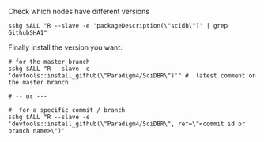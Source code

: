 Check which nodes have different versions
```
sshg $ALL "R --slave -e 'packageDescription(\"scidb\")' | grep GithubSHA1"
```

Finally install the version you want:

```
# for the master branch
sshg $ALL "R --slave -e 'devtools::install_github(\"Paradigm4/SciDBR\")'" #  latest comment on the master branch

# -- or ---

#  for a specific commit / branch
sshg $ALL "R --slave -e 'devtools::install_github(\"Paradigm4/SciDBR\", ref=\"<commit id or branch name>\")' 
```
